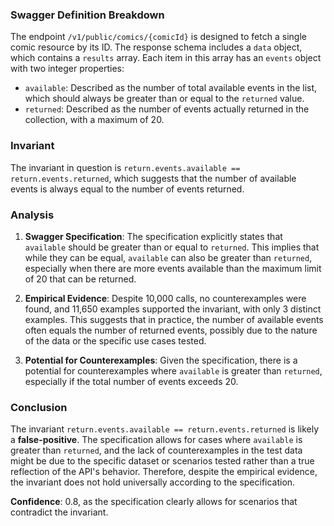 ### Swagger Definition Breakdown

The endpoint `/v1/public/comics/{comicId}` is designed to fetch a single comic resource by its ID. The response schema includes a `data` object, which contains a `results` array. Each item in this array has an `events` object with two integer properties:
- `available`: Described as the number of total available events in the list, which should always be greater than or equal to the `returned` value.
- `returned`: Described as the number of events actually returned in the collection, with a maximum of 20.

### Invariant

The invariant in question is `return.events.available == return.events.returned`, which suggests that the number of available events is always equal to the number of events returned.

### Analysis

1. **Swagger Specification**: The specification explicitly states that `available` should be greater than or equal to `returned`. This implies that while they can be equal, `available` can also be greater than `returned`, especially when there are more events available than the maximum limit of 20 that can be returned.

2. **Empirical Evidence**: Despite 10,000 calls, no counterexamples were found, and 11,650 examples supported the invariant, with only 3 distinct examples. This suggests that in practice, the number of available events often equals the number of returned events, possibly due to the nature of the data or the specific use cases tested.

3. **Potential for Counterexamples**: Given the specification, there is a potential for counterexamples where `available` is greater than `returned`, especially if the total number of events exceeds 20.

### Conclusion

The invariant `return.events.available == return.events.returned` is likely a **false-positive**. The specification allows for cases where `available` is greater than `returned`, and the lack of counterexamples in the test data might be due to the specific dataset or scenarios tested rather than a true reflection of the API's behavior. Therefore, despite the empirical evidence, the invariant does not hold universally according to the specification.

**Confidence**: 0.8, as the specification clearly allows for scenarios that contradict the invariant.
